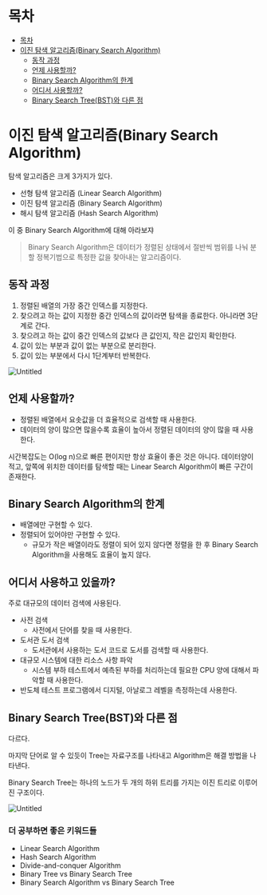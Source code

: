 # 목차
* [목차](#목차)
* [이진 탐색 알고리즘(Binary Search Algorithm)](#이진-탐색-알고리즘binary-search-algorithm)
    + [동작 과정](#동작-과정)
    + [언제 사용할까?](#언제-사용할까)
    + [Binary Search Algorithm의 한계](#binary-search-algorithm의-한계)
    + [어디서 사용할까?](#어디서-사용하고-있을까)
    + [Binary Search Tree(BST)와 다른 점](#binary-search-treebst와-다른-점)

# 이진 탐색 알고리즘(Binary Search Algorithm)

탐색 알고리즘은 크게 3가지가 있다.

- 선형 탐색 알고리즘 (Linear Search Algorithm)
- 이진 탐색 알고리즘 (Binary Search Algorithm)
- 해시 탐색 알고리즘 (Hash Search Algorithm)

이 중 Binary Search Algorithm에 대해 아라보쟈

> Binary Search Algorithm은 데이터가 정렬된 상태에서 절반씩 범위를 나눠 분할 정복기법으로 특정한 값을 찾아내는 알고리즘이다.
> 

## 동작 과정

1. 정렬된 배열의 가장 중간 인덱스를 지정한다.
2. 찾으려고 하는 값이 지정한 중간 인덱스의 값이라면 탐색을 종료한다. 아니라면 3단계로 간다.
3. 찾으려고 하는 값이 중간 인덱스의 값보다 큰 값인지, 작은 값인지 확인한다.
4. 값이 있는 부분과 값이 없는 부분으로 분리한다.
5. 값이 있는 부분에서 다시 1단계부터 반복한다. 

![Untitled](https://s3.us-west-2.amazonaws.com/secure.notion-static.com/e99a55a5-b78c-4a19-a601-0f96cbfba051/Untitled.png?X-Amz-Algorithm=AWS4-HMAC-SHA256&X-Amz-Content-Sha256=UNSIGNED-PAYLOAD&X-Amz-Credential=AKIAT73L2G45EIPT3X45%2F20220927%2Fus-west-2%2Fs3%2Faws4_request&X-Amz-Date=20220927T121536Z&X-Amz-Expires=86400&X-Amz-Signature=de10a294b3fd0d82f88a00ccbbdeab23b8569dd78cc408733a9c6ea98428821a&X-Amz-SignedHeaders=host&response-content-disposition=filename%20%3D%22Untitled.png%22&x-id=GetObject)

## 언제 사용할까?

- 정렬된 배열에서 요솟값을 더 효율적으로 검색할 때 사용한다.
- 데이터의 양이 많으면 많을수록 효율이 높아서 정렬된 데이터의 양이 많을 때 사용한다.

시간복잡도는 O(log n)으로 빠른 편이지만 항상 효율이 좋은 것은 아니다. 데이터양이 적고, 앞쪽에 위치한 데이터를 탐색할 때는 Linear Search Algorithm이 빠른 구간이 존재한다.

## Binary Search Algorithm의 한계

- 배열에만 구현할 수 있다.
- 정렬되어 있어야만 구현할 수 있다.
    - 규모가 작은 배열이라도 정렬이 되어 있지 않다면 정렬을 한 후 Binary Search Algorithm을 사용해도 효율이 높지 않다.

## 어디서 사용하고 있을까?

주로 대규모의 데이터 검색에 사용된다.

- 사전 검색
    - 사전에서 단어를 찾을 때 사용한다.
- 도서관 도서 검색
    - 도서관에서 사용하는 도서 코드로 도서를 검색할 때 사용한다.
- 대규모 시스템에 대한 리소스 사항 파악
    - 시스템 부하 테스트에서 예측된 부하를 처리하는데 필요한 CPU 양에 대해서 파악할 때 사용한다.
- 반도체 테스트 프로그램에서 디지털, 아날로그 레벨을 측정하는데 사용한다.

## Binary Search Tree(BST)와 다른 점

다르다.

마지막 단어로 알 수 있듯이 Tree는 자료구조를 나타내고 Algorithm은 해결 방법을 나타낸다.

Binary Search Tree는 하나의 노드가 두 개의 하위 트리를 가지는 이진 트리로 이루어진 구조이다.

![Untitled](https://s3.us-west-2.amazonaws.com/secure.notion-static.com/4506db62-9e34-4e77-af95-e279f1e01475/Untitled.png?X-Amz-Algorithm=AWS4-HMAC-SHA256&X-Amz-Content-Sha256=UNSIGNED-PAYLOAD&X-Amz-Credential=AKIAT73L2G45EIPT3X45%2F20220927%2Fus-west-2%2Fs3%2Faws4_request&X-Amz-Date=20220927T122646Z&X-Amz-Expires=86400&X-Amz-Signature=b118418761356da9cbe673645c0c95e8d2097e3263cdc347056a07f4ea47bec0&X-Amz-SignedHeaders=host&response-content-disposition=filename%20%3D%22Untitled.png%22&x-id=GetObject)

### 더 공부하면 좋은 키워드들

- Linear Search Algorithm
- Hash Search Algorithm
- Divide-and-conquer Algorithm
- Binary Tree vs Binary Search Tree
- Binary Search Algorithm vs Binary Search Tree